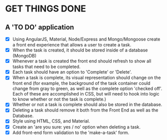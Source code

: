 # GET THINGS DONE

## A 'TO DO' application

- [x] Using AngularJS, Material, Node/Express and Mongo/Mongoose create a front end experience that allows a user to create a task.
- [x] When the task is created, it should be stored inside of a database (MongoDB)
- [x] Whenever a task is created the front end should refresh to show all tasks that need to be completed.
- [x] Each task should have an option to 'Complete' or 'Delete'.
- [x] When a task is complete, its visual representation should change on the front end (for example, the background of the task container could change from gray to green, as well as the complete option 'checked off'. Each of these are accomplished in CSS, but will need to hook into logic to know whether or not the task is complete.)
- [x] Whether or not a task is complete should also be stored in the database.
- [x] Deleting a task should remove it both from the Front End as well as the Database.
- [x] Style using HTML, CSS, and Material.
- [x] Create an 'are you sure: yes / no' option when deleting a task.
- [x] Add front-end form validation to the 'make-a-task' form.
